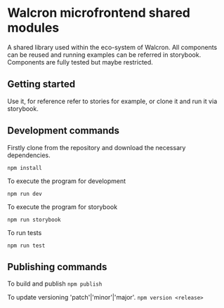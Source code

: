 # Walcron microfrontend shared modules

A shared library used within the eco-system of Walcron. All components can be reused and running examples can be referred in storybook. Components are fully tested but maybe restricted.

## Getting started

Use it, for reference refer to stories for example, or clone it and run it via storybook.

## Development commands

Firstly clone from the repository and download the necessary dependencies.

`npm install`

To execute the program for development

`npm run dev`

To execute the program for storybook

`npm run storybook`

To run tests

`npm run test`

## Publishing commands

To build and publish
`npm publish`

To update versioning 'patch'|'minor'|'major'.
`npm version <release>`
